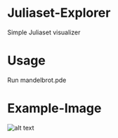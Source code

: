 # Juliaset-Explorer
Simple Juliaset visualizer
# Usage
Run mandelbrot.pde
# Example-Image
![alt text](https://i.imgur.com/bhnhIcW.png)

